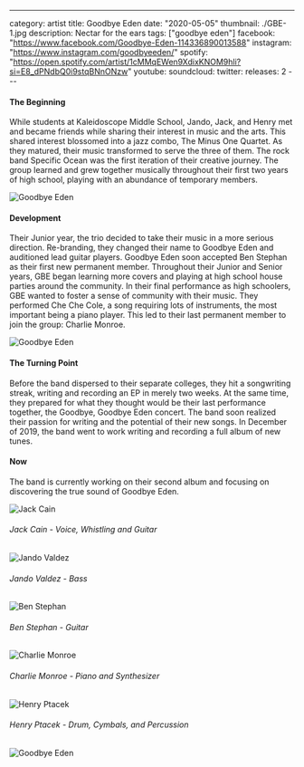 ---
category: artist
title: Goodbye Eden
date: "2020-05-05"
thumbnail: ./GBE-1.jpg
description: Nectar for the ears
tags: ["goodbye eden"]
facebook: "https://www.facebook.com/Goodbye-Eden-114336890013588"
instagram: "https://www.instagram.com/goodbyeeden/"
spotify: "https://open.spotify.com/artist/1cMMqEWen9XdixKNOM9hli?si=E8_dPNdbQ0i9stqBNnONzw"
youtube:
soundcloud:
twitter:
releases: 2
---<h4>The Beginning</h4>

While students at Kaleidoscope Middle School, Jando, Jack, and Henry met and became friends while sharing their interest in music and the arts. This shared interest blossomed into a jazz combo, The Minus One Quartet. As they matured, their music transformed to serve the three of them. The rock band Specific Ocean was the first iteration of their creative journey. The group learned and grew together musically throughout their first two years of high school, playing with an abundance of temporary members.

![Goodbye Eden](./GBE-3.jpeg)

<h4>Development</h4>

Their Junior year, the trio decided to take their music in a more serious direction. Re-branding, they changed their name to Goodbye Eden and auditioned lead guitar players. Goodbye Eden soon accepted Ben Stephan as their first new permanent member. Throughout their Junior and Senior years, GBE began learning more covers and playing at high school house parties around the community. In their final performance as high schoolers, GBE wanted to foster a sense of community with their music. They performed Che Che Cole, a song requiring lots of instruments, the most important being a piano player. This led to their last permanent member to join the group: Charlie Monroe.

![Goodbye Eden](./GBE.jpg)

<h4>The Turning Point</h4>

Before the band dispersed to their separate colleges, they hit a songwriting streak, writing and recording an EP in merely two weeks. At the same time, they prepared for what they thought would be their last performance together, the Goodbye, Goodbye Eden concert. The band soon realized their passion for writing and the potential of their new songs. In December of 2019, the band went to work writing and recording a full album of new tunes.

<h4>Now</h4>

The band is currently working on their second album and focusing on discovering the true sound of Goodbye Eden.

![Jack Cain](./jack.jpg)

<h6>Jack Cain - Voice, Whistling and Guitar</h6>

![Jando Valdez](./jando.jpg)

<h6>Jando Valdez - Bass</h6>

![Ben Stephan](./ben.jpg)

<h6>Ben Stephan - Guitar</h6>

![Charlie Monroe](./charlie.jpg)

<h6>Charlie Monroe - Piano and Synthesizer </h6>

![Henry Ptacek](./henry.jpg)

<h6>Henry Ptacek - Drum, Cymbals, and Percussion</h6>

<!-- Born in Appleton Henry's been writing songs and playing music all of his life. He started on piano at age 7, drums at age 13. His mom and dad raised him on a healthy dose of Arcade Fire, Wilco, Thelonious Monk, A tribe Called Quest, Miles Davis and many, many more. He’s a student at UW-Madison studying jazz drum’s and has enjoyed playing with a rich depth of new musicians while there.  -->

![Goodbye Eden](./GBE-2.jpeg)
